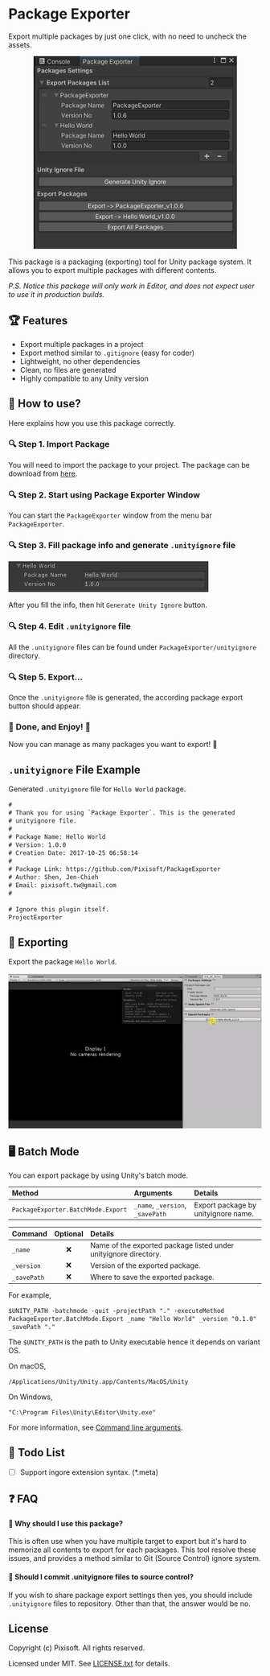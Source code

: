 # Package Exporter

Export multiple packages by just one click, with no need to uncheck the assets.

<p align="center">
  <img src="./etc/package-manage.png"/>
</p>

This package is a packaging (exporting) tool for Unity package system. It
allows you to export multiple packages with different contents.

*P.S. Notice this package will only work in Editor, and does not expect user
to use it in production builds.*

## 🏆 Features

* Export multiple packages in a project
* Export method similar to `.gitignore` (easy for coder)
* Lightweight, no other dependencies
* Clean, no files are generated
* Highly compatible to any Unity version

## 🔨 How to use?

Here explains how you use this package correctly.

### 🔍 Step 1. Import Package

You will need to import the package to your project. The package
can be download from [here](https://github.com/Pixisoft/PackageExporter/releases).

### 🔍 Step 2. Start using Package Exporter Window

You can start the `PackageExporter` window from the menu bar `PackageExporter`.

### 🔍 Step 3. Fill package info and generate `.unityignore` file

<img src="./etc/package-info.png"/>

After you fill the info, then hit `Generate Unity Ignore` button.

### 🔍 Step 4. Edit `.unityignore` file

All the `.unityignore` files can be found under `PackageExporter/unityignore`
directory.

### 🔍 Step 5. Export...

Once the `.unityignore` file is generated, the according package
export button should appear.

### 🎉 Done, and Enjoy! 🥳

Now you can manage as many packages you want to export! 🎉

## `.unityignore` File Example

Generated `.unityignore` file for `Hello World` package.

```
#
# Thank you for using `Package Exporter`. This is the generated
# unityignore file.
#
# Package Name: Hello World
# Version: 1.0.0
# Creation Date: 2017-10-25 06:58:14
#
# Package Link: https://github.com/Pixisoft/PackageExporter
# Author: Shen, Jen-Chieh
# Email: pixisoft.tw@gmail.com
#

# Ignore this plugin itself.
ProjectExporter

```

## 🚀 Exporting

Export the package `Hello World`.

<p>
  <img src="./etc/export-package.gif"/>
</p>

## 🖥️ Batch Mode

You can export package by using Unity's batch mode.

| Method                             | Arguments                        | Details                             |
|:-----------------------------------|:---------------------------------|:------------------------------------|
| `PackageExporter.BatchMode.Export` | `_name`, `_version`, `_savePath` | Export package by unityignore name. |

| Command     | Optional | Details                                                          |
|:------------|:--------:|:-----------------------------------------------------------------|
| `_name`     | ❌       | Name of the exported package listed under unityignore directory. |
| `_version`  | ❌       | Version of the exported package.                                 |
| `_savePath` | ❌       | Where to save the exported package.                              |

For example,

```
$UNITY_PATH -batchmode -quit -projectPath "." -executeMethod PackageExporter.BatchMode.Export _name "Hello World" _version "0.1.0" _savePath "."
```

The `$UNITY_PATH` is the path to Unity executable hence it depends on variant OS.

On macOS,

```
/Applications/Unity/Unity.app/Contents/MacOS/Unity
```

On Windows,

```
"C:\Program Files\Unity\Editor\Unity.exe"
```

For more information, see [Command line arguments](https://docs.unity3d.com/Manual/CommandLineArguments.html).

## 📝 Todo List

- [ ] Support ingore extension syntax. (*.meta)

## ❓ FAQ

#### 💫 Why should I use this package?

This is often use when you have multiple target to export but it's hard to
memorize all contents to export for each packages. This tool resolve these
issues, and provides a method similar to Git (Source Control) ignore system.

#### 💫 Should I commit .unityignore files to source control?

If you wish to share package export settings then yes, you should include
`.unityignore` files to repository. Other than that, the answer would be no.

## License

Copyright (c) Pixisoft. All rights reserved.

Licensed under MIT. See [LICENSE.txt](https://github.com/Pixisoft/PackageExporter/blob/master/LICENSE.txt) for details.
